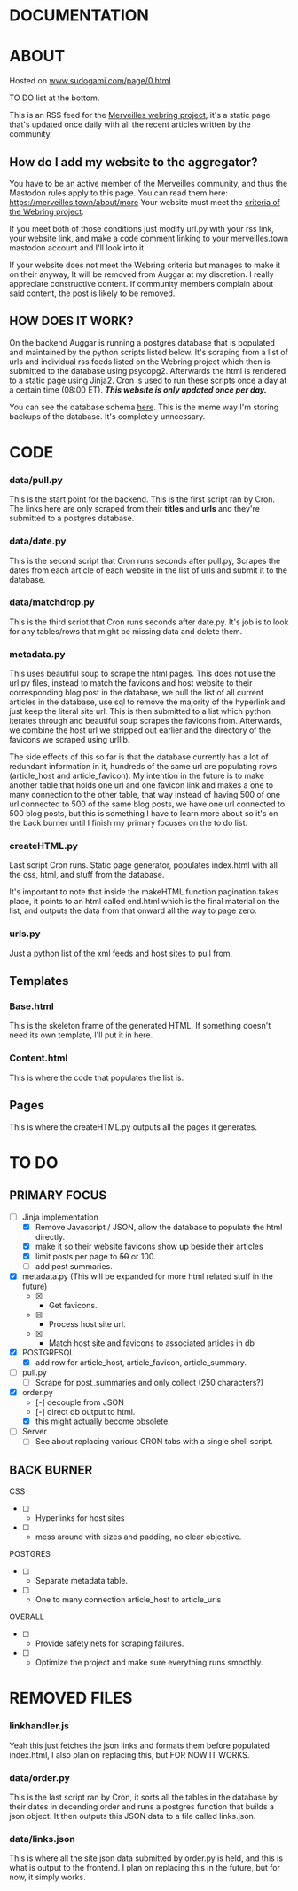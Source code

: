 # DOCUMENTATION


# ABOUT
Hosted on www.sudogami.com/page/0.html

TO DO list at the bottom.

This is an RSS feed for the [Merveilles webring project](https://github.com/XXIIVV/Webring/), it's a static page that's updated once daily with all the recent articles written by the community.

## How do I add my website to the aggregator?
You have to be an active member of the Merveilles community, and thus the Mastodon rules apply to this page. You can read them here: https://merveilles.town/about/more
Your website must meet the [criteria of the Webring project](https://github.com/XXIIVV/Webring/#webring-criteria).

If you meet both of those conditions just modify url.py with your rss link, your website link, and make a code comment linking to your merveilles.town mastodon account and I'll look into it.

If your website does not meet the Webring criteria but manages to make it on their anyway, It will be removed from Auggar at my discretion. I really appreciate constructive content. If community members complain about said content, the post is likely to be removed.


## HOW DOES IT WORK?

On the backend Auggar is running a postgres database that is populated and maintained by the python scripts listed below. It's scraping from a list of urls and individual rss feeds listed on the Webring project which then is submitted to the database using psycopg2. Afterwards the html is rendered to a static page using Jinja2. Cron is used to run these scripts once a day at a certain time (08:00 ET). ***This website is only updated once per day.***

You can see the database schema [here](https://github.com/LiminalCrab/fucking-bulletproof). This is the meme way I'm storing backups of the database. It's completely unncessary.

# CODE

### data/pull.py

This is the start point for the backend. This is the first script ran by Cron. The links here are only scraped from their **titles** and **urls** and they're submitted to a postgres database.

### data/date.py 

This is the second script that Cron runs seconds after pull.py,
Scrapes the dates from each article of each website in the list of urls and submit it to the database. 

### data/matchdrop.py 

This is the third script that Cron runs seconds after date.py. 
It's job is to look for any tables/rows that might be missing data and delete them.

### metadata.py

This uses beautiful soup to scrape the html pages. This does not use the url.py files, instead to match the favicons and host website to their corresponding blog post in the database, we pull the list of all current articles in the database, use sql to remove the majority of the hyperlink and just keep the literal site url. This is then submitted to a list which python iterates through and beautiful soup scrapes the favicons from. Afterwards, we combine the host url we stripped out earlier and the directory of the favicons we scraped using urllib. 

The side effects of this so far is that the database currently has a lot of redundant information in it, hundreds of the same url are populating rows (article_host and article_favicon). My intention in the future is to make another table that holds one url and one favicon link and makes a one to many connection to the other table, that way instead of having 500 of one url connected to 500 of the same blog posts, we have one url connected to 500 blog posts, but this is something I have to learn more about so it's on the back burner until I finish my primary focuses on the to do list.

### createHTML.py 

Last script Cron runs.
Static page generator, populates index.html with all the css, html, and stuff from the database. 

It's important to note that inside the makeHTML function pagination takes place, it points to an html called end.html which is the final material on the list, and outputs the data from that onward all the way to page zero.

### urls.py

Just a python list of the xml feeds and host sites to pull from.

## Templates
### Base.html
This is the skeleton frame of the generated HTML. If something doesn't need its own template, I'll put it in here.

### Content.html 
This is where the code that populates the list is.

## Pages
This is where the createHTML.py outputs all the pages it generates.

# TO DO

## PRIMARY FOCUS
- [ ] Jinja implementation
    - [X] Remove Javascript / JSON, allow the database to populate the html directly.
    - [X] make it so their website favicons show up beside their articles
    - [X] limit posts per page to ~~50~~ or 100.
    - [ ] add post summaries.
- [X] metadata.py (This will be expanded for more html related stuff in the future)
    - [X] - Get favicons.
    - [X] - Process host site url.
    - [X] - Match host site and favicons to associated articles in db
- [X] POSTGRESQL
    - [X] add row for article_host, article_favicon, article_summary.
- [ ] pull.py
    - [ ] Scrape for post_summaries and only collect (250 characters?)
- [X] order.py
    - [-] decouple from JSON
    - [-] direct db output to html.
    - [X] this might actually become obsolete.
- [ ] Server
    - [ ] See about replacing various CRON tabs with a single shell script.

## BACK BURNER

CSS
- [ ] - Hyperlinks for host sites
- [ ] - mess around with sizes and padding, no clear objective.

POSTGRES
- [ ] - Separate metadata table.
- [ ] - One to many connection article_host to article_urls 

OVERALL 
- [ ] - Provide safety nets for scraping failures.
- [ ] - Optimize the project and make sure everything runs smoothly.


# REMOVED FILES

### linkhandler.js 

Yeah this just fetches the json links and formats them before populated index.html, I also plan on replacing this, but FOR NOW IT WORKS. 

### data/order.py 

This is the last script ran by Cron, it sorts all the tables in the database by their dates in decending order and runs a postgres function that builds a json object. It then outputs this JSON data to a file called links.json. 

### data/links.json

This is where all the site json data submitted by order.py is held, and this is what is output to the frontend. I plan on replacing this in the future, but for now, it simply works.
